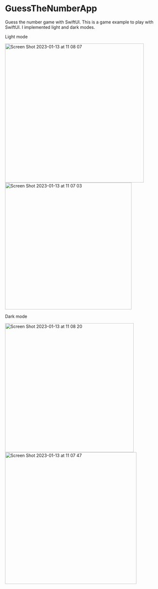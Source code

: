 # GuessTheNumberApp
Guess the number game with SwiftUI. This is a game example to play with SwiftUI. I implemented light and dark modes.

Light mode


<img width="456" alt="Screen Shot 2023-01-13 at 11 08 07" src="https://user-images.githubusercontent.com/40626401/212295924-2446edde-8d54-4b4b-b237-47687d773faa.png">

<img width="416" alt="Screen Shot 2023-01-13 at 11 07 03" src="https://user-images.githubusercontent.com/40626401/212295928-30acbb07-9396-4b11-b10b-5b6ed96e9aa5.png">

Dark mode 

<img width="423" alt="Screen Shot 2023-01-13 at 11 08 20" src="https://user-images.githubusercontent.com/40626401/212295913-ddb4c31b-7bb0-4adb-9d75-6b4931410dd4.png">

<img width="432" alt="Screen Shot 2023-01-13 at 11 07 47" src="https://user-images.githubusercontent.com/40626401/212295926-30d73d9c-f099-4160-8960-ad5431115f90.png">
